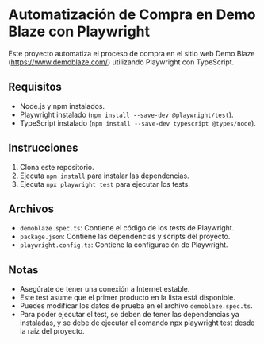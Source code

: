 # Automatización de Compra en Demo Blaze con Playwright

Este proyecto automatiza el proceso de compra en el sitio web Demo Blaze (https://www.demoblaze.com/) utilizando Playwright con TypeScript.

## Requisitos

* Node.js y npm instalados.
* Playwright instalado (`npm install --save-dev @playwright/test`).
* TypeScript instalado (`npm install --save-dev typescript @types/node`).

## Instrucciones

1.  Clona este repositorio.
2.  Ejecuta `npm install` para instalar las dependencias.
3.  Ejecuta `npx playwright test` para ejecutar los tests.

## Archivos

* `demoblaze.spec.ts`: Contiene el código de los tests de Playwright.
* `package.json`: Contiene las dependencias y scripts del proyecto.
* `playwright.config.ts`: Contiene la configuración de Playwright.

## Notas

* Asegúrate de tener una conexión a Internet estable.
* Este test asume que el primer producto en la lista está disponible.
* Puedes modificar los datos de prueba en el archivo `demoblaze.spec.ts`.
* Para poder ejecutar el test, se deben de tener las dependencias ya instaladas, y se debe de ejecutar el comando npx playwright test desde la raiz del proyecto.